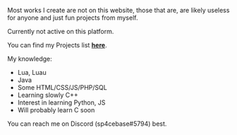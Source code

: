 Most works I create are not on this website, those that are, are likely useless for anyone and just fun projects from myself.

Currently not active on this platform.

You can find my Projects list <b><a href="https://github.com/users/spacecr4zygamer/projects/1">here</a></b>.

My knowledge:
- Lua, Luau
- Java
- Some HTML/CSS/JS/PHP/SQL
- Learning slowly C++
- Interest in learning Python, JS
- Will probably learn C soon

You can reach me on Discord (sp4cebase#5794) best.
